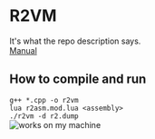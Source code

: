 # R2VM  
It's what the repo description says.  
[Manual](https://lbphacker.pw/powdertoy/R216/manual.md)  
## How to compile and run  
`g++ *.cpp -o r2vm`  
`lua r2asm.mod.lua <assembly>`  
`./r2vm -d r2.dump`  
![works on my machine](https://johan.driessen.se/images/johan_driessen_se/WindowsLiveWriter/PersistanceinWF4beta2_E4AD/works-on-my-machine-starburst_2.png)  
